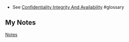 - See [Confidentiality Integrity And Availability](confidentiality-integrity-availability.md) #glossary 
## My Notes
[Notes](mynotes/cia-triad-notes.md)
